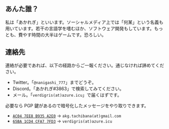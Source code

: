 ## あんた誰？

私は「あかれぎ」といいます。ソーシャルメディア上では「何某」という名義も用いています。若干の言語学を嗜むほか、ソフトウェア開発もしています。もっとも、費やす時間の大半はゲームです。恐ろしい。

## 連絡先

連絡が必要であれば、以下の経路からご一報ください。通じなければ諦めてください。

- Twitter。「`@nanigashi_777`」までどうぞ。
- Discord。「あかれぎ#3863」で検索してみてください。
- メール。「`verdigris(at)azure.icu`」で届くはずです。

必要なら PGP 鍵があるので暗号化したメッセージをやり取りできます。

- [`AC04 7EE8 B935 A2E0`](https://static.azure.icu/keys/AC04_7EE8_B935_A2E0.asc) → `akg.tachibana(at)gmail.com`
- [`65BA 1CD4 CFA7 7FD3`](https://static.azure.icu/keys/65BA_1CD4_CFA7_7FD3.asc) → `verdigris(at)azure.icu`
